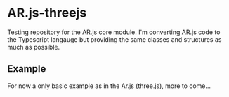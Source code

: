 # AR.js-threejs

Testing repository for the AR.js core module. I'm converting AR.js code to the Typescript langauge but providing the same classes and structures as much as possible.

## Example
 For now a only basic example as in the Ar.js (three.js), more to come...